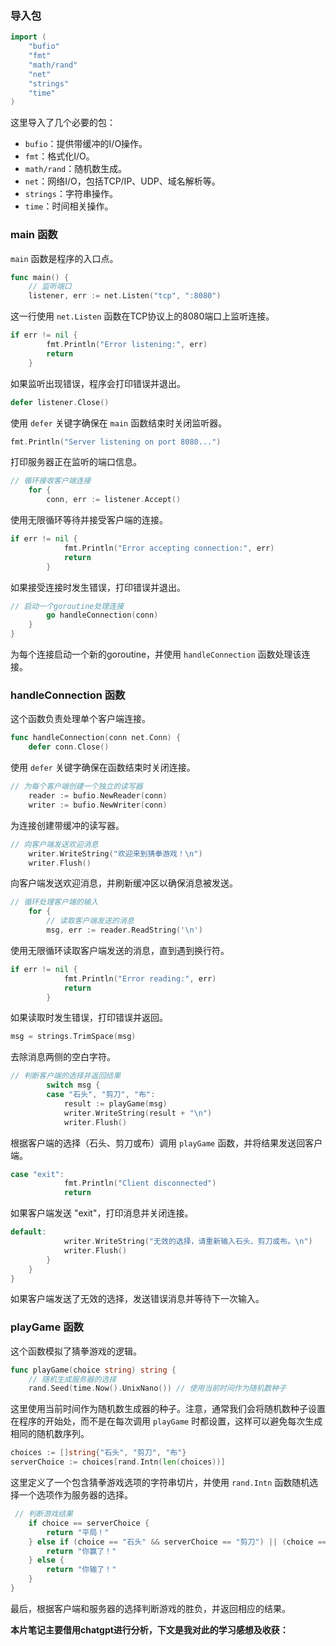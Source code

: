 ### 导入包

```go
import (  
    "bufio"  
    "fmt"  
    "math/rand"  
    "net"  
    "strings"  
    "time"  
)
```

这里导入了几个必要的包：

- `bufio`：提供带缓冲的I/O操作。
- `fmt`：格式化I/O。
- `math/rand`：随机数生成。
- `net`：网络I/O，包括TCP/IP、UDP、域名解析等。
- `strings`：字符串操作。
- `time`：时间相关操作。

### main 函数

`main` 函数是程序的入口点。

```go
func main() {  
    // 监听端口  
    listener, err := net.Listen("tcp", ":8080")
```

这一行使用 `net.Listen` 函数在TCP协议上的8080端口上监听连接。

```go
if err != nil {  
        fmt.Println("Error listening:", err)  
        return  
    }
```

如果监听出现错误，程序会打印错误并退出。

```go
defer listener.Close()
```

使用 `defer` 关键字确保在 `main` 函数结束时关闭监听器。

```go
fmt.Println("Server listening on port 8080...")
```

打印服务器正在监听的端口信息。

```go
// 循环接收客户端连接  
    for {  
        conn, err := listener.Accept()
```

使用无限循环等待并接受客户端的连接。

```go
if err != nil {  
            fmt.Println("Error accepting connection:", err)  
            return  
        }
```

如果接受连接时发生错误，打印错误并退出。

```go
// 启动一个goroutine处理连接  
        go handleConnection(conn)  
    }  
}
```

为每个连接启动一个新的goroutine，并使用 `handleConnection` 函数处理该连接。

### handleConnection 函数

这个函数负责处理单个客户端连接。

```go
func handleConnection(conn net.Conn) {  
    defer conn.Close()
```

使用 `defer` 关键字确保在函数结束时关闭连接。

```go
// 为每个客户端创建一个独立的读写器  
    reader := bufio.NewReader(conn)  
    writer := bufio.NewWriter(conn)
```

为连接创建带缓冲的读写器。

```go
// 向客户端发送欢迎消息  
    writer.WriteString("欢迎来到猜拳游戏！\n")  
    writer.Flush()
```

向客户端发送欢迎消息，并刷新缓冲区以确保消息被发送。

```go
// 循环处理客户端的输入  
    for {  
        // 读取客户端发送的消息  
        msg, err := reader.ReadString('\n')
```

使用无限循环读取客户端发送的消息，直到遇到换行符。

```go
if err != nil {  
            fmt.Println("Error reading:", err)  
            return  
        }
```

如果读取时发生错误，打印错误并返回。

```go
msg = strings.TrimSpace(msg)
```

去除消息两侧的空白字符。

```go
// 判断客户端的选择并返回结果  
        switch msg {  
        case "石头", "剪刀", "布":  
            result := playGame(msg)  
            writer.WriteString(result + "\n")  
            writer.Flush()
```

根据客户端的选择（石头、剪刀或布）调用 `playGame` 函数，并将结果发送回客户端。

```go
case "exit":  
            fmt.Println("Client disconnected")  
            return
```

如果客户端发送 "exit"，打印消息并关闭连接。

```go
default:  
            writer.WriteString("无效的选择，请重新输入石头、剪刀或布。\n")  
            writer.Flush()  
        }  
    }  
}
```

如果客户端发送了无效的选择，发送错误消息并等待下一次输入。

### playGame 函数

这个函数模拟了猜拳游戏的逻辑。

```go
func playGame(choice string) string {  
    // 随机生成服务器的选择  
    rand.Seed(time.Now().UnixNano()) // 使用当前时间作为随机数种子
```

这里使用当前时间作为随机数生成器的种子。注意，通常我们会将随机数种子设置在程序的开始处，而不是在每次调用 `playGame` 时都设置，这样可以避免每次生成相同的随机数序列。

```go
choices := []string{"石头", "剪刀", "布"}
serverChoice := choices[rand.Intn(len(choices))]
```

这里定义了一个包含猜拳游戏选项的字符串切片，并使用 `rand.Intn` 函数随机选择一个选项作为服务器的选择。 

```go
 // 判断游戏结果  
    if choice == serverChoice {  
        return "平局！"  
    } else if (choice == "石头" && serverChoice == "剪刀") || (choice == "剪刀" && serverChoice == "布") || (choice == "布" && serverChoice == "石头") {  
        return "你赢了！"  
    } else {  
        return "你输了！"  
    }  
}
```

最后，根据客户端和服务器的选择判断游戏的胜负，并返回相应的结果。



**本片笔记主要借用chatgpt进行分析，下文是我对此的学习感想及收获：**

